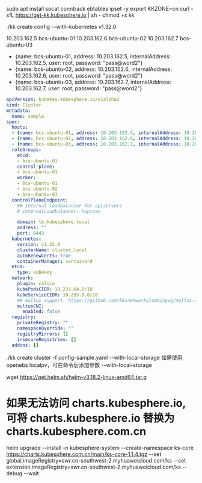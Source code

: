 sudo apt install socat conntrack ebtables ipset -y
export KKZONE=cn
curl -sfL https://get-kk.kubesphere.io | sh -
chmod +x kk

./kk create config --with-kubernetes v1.32.0 

10.203.162.5 bcs-ubuntu-01
10.203.162.6 bcs-ubuntu-02
10.203.162.7 bcs-ubuntu-03 

- {name: bcs-ubuntu-01, address: 10.203.162.5, internalAddress: 10.203.162.5, user: root, password: "pass@word2"}
- {name: bcs-ubuntu-02, address: 10.203.162.6, internalAddress: 10.203.162.6, user: root, password: "pass@word2"}
- {name: bcs-ubuntu-03, address: 10.203.162.7, internalAddress: 10.203.162.7, user: root, password: "pass@word2"}

```yaml
apiVersion: kubekey.kubesphere.io/v1alpha2
kind: Cluster
metadata:
  name: sample
spec:
  hosts:
  - {name: bcs-ubuntu-01, address: 10.203.162.5, internalAddress: 10.203.162.5, user: root, password: "pass@kube02"}
  - {name: bcs-ubuntu-02, address: 10.203.162.6, internalAddress: 10.203.162.6, user: root, password: "pass@kube02"}
  - {name: bcs-ubuntu-03, address: 10.203.162.7, internalAddress: 10.203.162.7, user: root, password: "pass@kube02"}
  roleGroups:
    etcd:
    - bcs-ubuntu-01
    control-plane:
    - bcs-ubuntu-01
    worker:
    - bcs-ubuntu-01
    - bcs-ubuntu-02
    - bcs-ubuntu-03
  controlPlaneEndpoint:
    ## Internal loadbalancer for apiservers 
    # internalLoadbalancer: haproxy

    domain: lb.kubesphere.local
    address: ""
    port: 6443
  kubernetes:
    version: v1.32.0
    clusterName: cluster.local
    autoRenewCerts: true
    containerManager: containerd
  etcd:
    type: kubekey
  network:
    plugin: calico
    kubePodsCIDR: 10.233.64.0/18
    kubeServiceCIDR: 10.233.0.0/18
    ## multus support. https://github.com/k8snetworkplumbingwg/multus-cni
    multusCNI:
      enabled: false
  registry:
    privateRegistry: ""
    namespaceOverride: ""
    registryMirrors: []
    insecureRegistries: []
  addons: []
```

./kk create cluster -f config-sample.yaml --with-local-storage
如需使用 openebs localpv，可在命令后添加参数 --with-local-storage


wget https://get.helm.sh/helm-v3.18.2-linux-amd64.tar.g

# 如果无法访问 charts.kubesphere.io, 可将 charts.kubesphere.io 替换为 charts.kubesphere.com.cn
helm upgrade --install -n kubesphere-system --create-namespace ks-core https://charts.kubesphere.com.cn/main/ks-core-1.1.4.tgz --set global.imageRegistry=swr.cn-southwest-2.myhuaweicloud.com/ks --set extension.imageRegistry=swr.cn-southwest-2.myhuaweicloud.com/ks --debug --wait